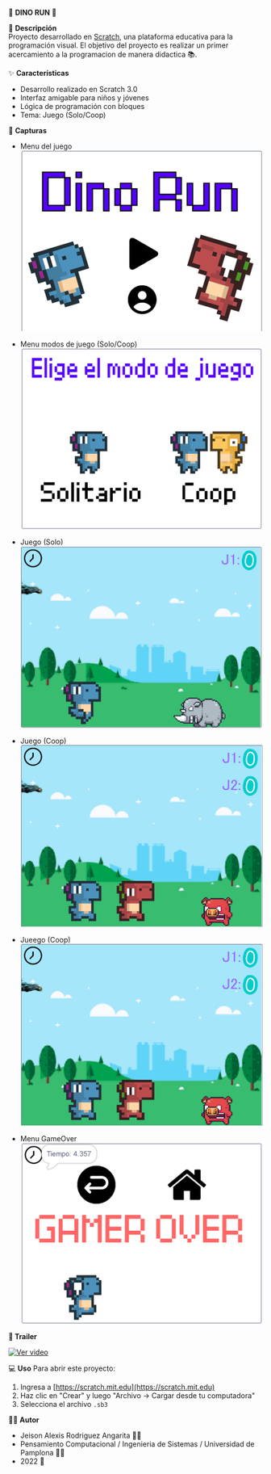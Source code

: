 🏃 **DINO RUN** 🏃

📄 **Descripción**  
Proyecto desarrollado en [Scratch](https://scratch.mit.edu/), una plataforma educativa para la programación visual. El objetivo del proyecto es realizar un primer acercamiento a la programacion de manera didactica 📚.

✨ **Características**
- Desarrollo realizado en Scratch 3.0 
- Interfaz amigable para niños y jóvenes
- Lógica de programación con bloques
- Tema: Juego (Solo/Coop)

📸 **Capturas**
- Menu del juego
 ![Captura del juego](menu_dino_run.png)

- Menu modos de juego (Solo/Coop)
 ![Captura del juego](modo_dino_run.png)

- Juego (Solo)
 ![Captura del juego](juego_dino_run.png)

- Juego (Coop)
![Captura del juego](juego_coop_dino_run.png)

- Jueego (Coop)
![Captura del juego](juego_coop_dino_run.png)

- Menu GameOver
 ![Captura del juego](menu_gameover_dino_run.png)

**🎥 Trailer**

[![Ver video](https://img.youtube.com/vi/ID_DEL_VIDEO/hqdefault.jpg)](https://www.youtube.com/watch?v=ID_DEL_VIDEO)


💻 **Uso**
Para abrir este proyecto:
1. Ingresa a [https://scratch.mit.edu](https://scratch.mit.edu)
2. Haz clic en "Crear" y luego "Archivo → Cargar desde tu computadora"
3. Selecciona el archivo `.sb3`

👨‍💻 **Autor**
- Jeison Alexis Rodriguez Angarita 🙍‍♂️
- Pensamiento Computacional / Ingenieria de Sistemas / Universidad de Pamplona 👨‍🎓
- 2022 📅 

